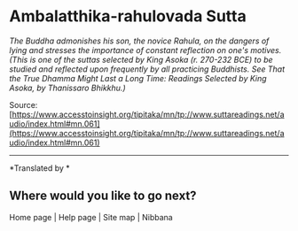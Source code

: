 # Ambalatthika-rahulovada Sutta

*The Buddha admonishes his son, the novice Rahula, on the dangers of lying and stresses the importance of constant reflection on one's motives. (This is one of the suttas selected by King Asoka (r. 270-232 BCE) to be studied and reflected upon frequently by all practicing Buddhists. See That the True Dhamma Might Last a Long Time: Readings Selected by King Asoka, by Thanissaro Bhikkhu.)*

Source: [https://www.accesstoinsight.org/tipitaka/mn/tp://www.suttareadings.net/audio/index.html#mn.061](https://www.accesstoinsight.org/tipitaka/mn/tp://www.suttareadings.net/audio/index.html#mn.061)

---

*Translated by *

## Where would you like to go next?


Home page
| Help page
| Site map
| Nibbana
